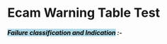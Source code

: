 # Ecam Warning Table Test

##### <mark style="background-color: lightblue">Failure classification and Indication</mark> :-

<good-table >

</good-table >
<style scoped>
  table {
  display: table;
  margin: 0;
}
tr {
  border-top: none;
}
tr:nth-child(2n) {
  background-color: transparent;
}
th,
td {
  border: none;
  padding: auto auto;
}
  </style>
